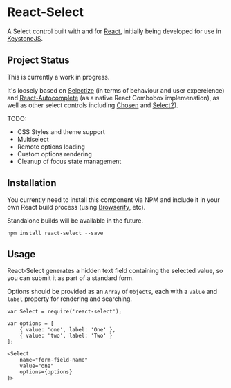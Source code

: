 React-Select
============

A Select control built with and for [React](http://facebook.github.io/react/index.html), initially being developed for use in [KeystoneJS](http://www.keystonejs.com).

## Project Status

This is currently a work in progress.

It's loosely based on [Selectize](http://brianreavis.github.io/selectize.js/) (in terms of behaviour and user expereience) and [React-Autocomplete](https://github.com/rackt/react-autocomplete) (as a native React Combobox implemenation), as well as other select controls including [Chosen](http://harvesthq.github.io/chosen/) and [Select2](http://ivaynberg.github.io/select2/)).

TODO:

- CSS Styles and theme support
- Multiselect
- Remote options loading
- Custom options rendering
- Cleanup of focus state management

## Installation

You currently need to install this component via NPM and include it in your own React build process (using [Browserify](http://browserify.org), etc).

Standalone builds will be available in the future.

```
npm install react-select --save
```

## Usage

React-Select generates a hidden text field containing the selected value, so you can submit it as part of a standard form.

Options should be provided as an `Array` of `Object`s, each with a `value` and `label` property for rendering and searching.

```
var Select = require('react-select');

var options = [
	{ value: 'one', label: 'One' },
	{ value: 'two', label: 'Two' }
];

<Select 
	name="form-field-name"
	value="one"
	options={options}
}>
```
